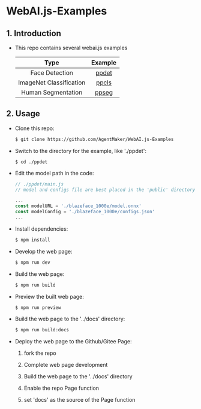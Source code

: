 # WebAI.js-Examples
## 1. Introduction
* This repo contains several webai.js examples

    |Type|Example|
    |:-:|:-:|
    |Face Detection|[ppdet](./ppdet)|
    |ImageNet Classification|[ppcls](./ppcls)|
    |Human Segmentation|[ppseg](./ppseg)|

## 2. Usage
* Clone this repo:

    ```bash
    $ git clone https://github.com/AgentMaker/WebAI.js-Examples
    ```

* Switch to the directory for the example, like './ppdet':

    ```
    $ cd ./ppdet
    ```

* Edit the model path in the code:

    ```js
    // ./ppdet/main.js
    // model and configs file are best placed in the 'public' directory

    ...
    const modelURL = './blazeface_1000e/model.onnx'
    const modelConfig = './blazeface_1000e/configs.json'
    ...
    ```

* Install dependencies:

    ```bash
    $ npm install
    ```

* Develop the web page:

    ```bash
    $ npm run dev
    ```

* Build the web page:

    ```bash
    $ npm run build
    ```

* Preview the built web page:

    ```bash
    $ npm run preview
    ```

* Build the web page to the '../docs' directory:

    ```bash
    $ npm run build:docs
    ```

* Deploy the web page to the Github/Gitee Page:

    1. fork the repo

    2. Complete web page development

    3. Build the web page to the '../docs' directory

    4. Enable the repo Page function

    5. set 'docs' as the source of the Page function